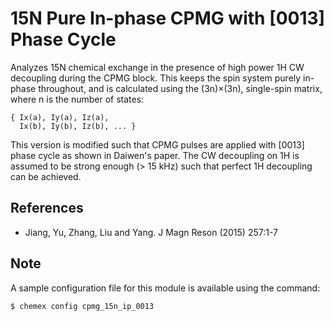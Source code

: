 # 15N Pure In-phase CPMG with [0013] Phase Cycle

Analyzes 15N chemical exchange in the presence of high power 1H CW decoupling
during the CPMG block. This keeps the spin system purely in-phase throughout,
and is calculated using the (3n)×(3n), single-spin matrix, where n is the
number of states:

    { Ix(a), Iy(a), Iz(a),
      Ix(b), Iy(b), Iz(b), ... }

This version is modified such that CPMG pulses are applied with [0013] phase
cycle as shown in Daiwen's paper. The CW decoupling on 1H is assumed to be
strong enough (> 15 kHz) such that perfect 1H decoupling can be achieved.

## References

  - Jiang, Yu, Zhang, Liu and Yang. J Magn Reson (2015) 257:1-7

## Note

A sample configuration file for this module is available using the command:

    $ chemex config cpmg_15n_ip_0013
